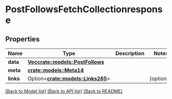 # PostFollowsFetchCollectionresponse

## Properties

Name | Type | Description | Notes
------------ | ------------- | ------------- | -------------
**data** | [**Vec<crate::models::PostFollows>**](postFollows.md) |  | 
**meta** | [**crate::models::Meta14**](meta14.md) |  | 
**links** | Option<[**crate::models::Links265**](links265.md)> |  | [optional]

[[Back to Model list]](../README.md#documentation-for-models) [[Back to API list]](../README.md#documentation-for-api-endpoints) [[Back to README]](../README.md)


